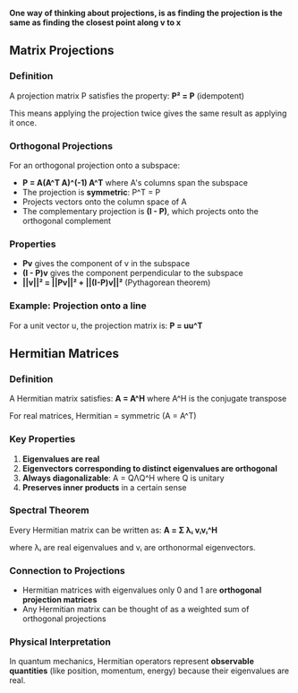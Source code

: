

**One way of thinking about projections, is as finding the projection
is the same as finding the closest point along v to x**

## Matrix Projections

### Definition
A projection matrix P satisfies the property: **P² = P** (idempotent)

This means applying the projection twice gives the same result as applying it once.

### Orthogonal Projections
For an orthogonal projection onto a subspace:
- **P = A(A^T A)^(-1) A^T** where A's columns span the subspace
- The projection is **symmetric**: P^T = P
- Projects vectors onto the column space of A
- The complementary projection is **(I - P)**, which projects onto the orthogonal complement

### Properties
- **Pv** gives the component of v in the subspace
- **(I - P)v** gives the component perpendicular to the subspace
- **||v||² = ||Pv||² + ||(I-P)v||²** (Pythagorean theorem)

### Example: Projection onto a line
For a unit vector u, the projection matrix is: **P = uu^T**

## Hermitian Matrices

### Definition
A Hermitian matrix satisfies: **A = A^H** where A^H is the conjugate transpose

For real matrices, Hermitian = symmetric (A = A^T)

### Key Properties
1. **Eigenvalues are real**
2. **Eigenvectors corresponding to distinct eigenvalues are orthogonal**
3. **Always diagonalizable**: A = QΛQ^H where Q is unitary
4. **Preserves inner products** in a certain sense

### Spectral Theorem
Every Hermitian matrix can be written as:
**A = Σ λᵢ vᵢvᵢ^H**

where λᵢ are real eigenvalues and vᵢ are orthonormal eigenvectors.

### Connection to Projections
- Hermitian matrices with eigenvalues only 0 and 1 are **orthogonal projection matrices**
- Any Hermitian matrix can be thought of as a weighted sum of orthogonal projections

### Physical Interpretation
In quantum mechanics, Hermitian operators represent **observable quantities** (like position, momentum, energy) because their eigenvalues are real.


